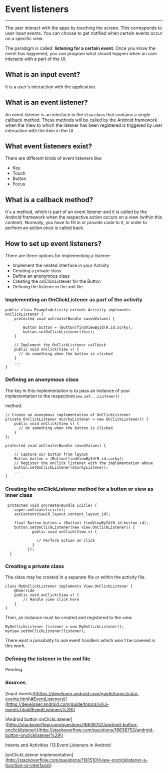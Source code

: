 # Event listeners

---

The user interact with the apps by touching the screen. This corresponds to user input events. You can choose to get notified when certain events occur on a specific view.

The paradigm is called: **listening for a certain event**. Once you know the event has happened, you can program what should happen when an user interacts with a part of the UI.

## What is an input event?

It is a user´s interaction with the application.

## What is an event listener?

An event listener is an interface in the `View` class that contains a single callback method. These methods will be called by the Android framework when the View to which the listener has been registered is triggered by user interaction with the item in the UI.

## What event listeners exist?

There are different kinds of event listeners like:

* Key
* Touch
* Button
* Focus

## What is a callback method?

It´s a method, which is part of an event listener and it is called by the Android framework when the respective action occurs on a view \(within this context\). Normally, you have to fill in or provide code to it, in order to perform an action once is called back.

## How to set up event listeners?

There are three options for implementing a listener:

* Implement the nested interface in your Activity
* Creating a private class
* Define an anonymous class
* Creating the onClickListener for the Button
* Defining the listener in the xml file.

### Implementing an OnClickListener as part of the activity

```
public class ExampleActivity extends Activity implements OnClickListener {
    protected void onCreate(Bundle savedValues) {
        ...
        Button button = (Button)findViewById(R.id.corky);
        button.setOnClickListener(this);
    }

    // Implement the OnClickListener callback
    public void onClick(View v) {
      // do something when the button is clicked
    }
    ...
}
```

### Defining an anonymous class

The key in this implementation is to pass  an instance of your implementation to the respective`View.set...Listener()`

method.

```
// Create an anonymous implementation of OnClickListener
private OnClickListener mCorkyListener = new OnClickListener() {
    public void onClick(View v) {
      // do something when the button is clicked
    }
};

protected void onCreate(Bundle savedValues) {
    ...
    // Capture our button from layout
    Button button = (Button)findViewById(R.id.corky);
    // Register the onClick listener with the implementation above
    button.setOnClickListener(mCorkyListener);
    ...
}
```

### Creating the onClickListener method for a button or view as inner class

```
 protected void onCreate(Bundle icicle) {
    super.onCreate(icicle);
    setContentView(R.layout.content_layout_id);

    final Button button = (Button) findViewById(R.id.button_id);
    button.setOnClickListener(new View.OnClickListener() {
            public void onClick(View v) {

              // Perform action on click   
            }
          });
  }
```

### Creating a private class

The class may be created In a separate file or within the activity file.

```
class MyOnClickListener implements View.OnClickListener {
    @Override           
    public void onClick(View v) {
        // Handle view click here           
    }
}
```

Then, an instance must be created and registered to the view.

```
MyOnClickListener listener = new MyOnClickListener();
myView.setOnClickListener(listener);
```

There exist a possibility to use event handlers which won´t be covered in this work.

### Defining the listener in the xml file

Pending.

### Sources

\[Input events\]\([https://developer.android.com/guide/topics/ui/ui-events.html\#EventListeners\](https://developer.android.com/guide/topics/ui/ui-events.html#EventListeners%29\)

\[Android button onClickListener\]\([http://stackoverflow.com/questions/16636752/android-button-onclicklistener\](http://stackoverflow.com/questions/16636752/android-button-onclicklistener%29\)

Intents and Activities /13.Event Listeners in Android

\[onClickListener implementation\] \(http://stackoverflow.com/questions/11815101/view-onclicklistener-a-function-or-interface\)

